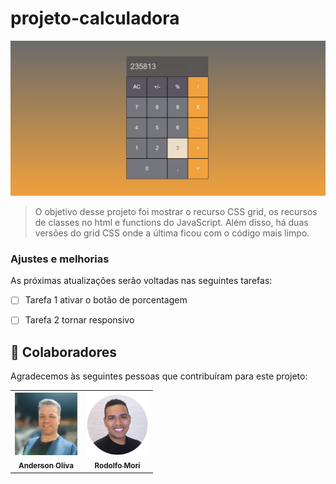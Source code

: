 # projeto-calculadora

<img src="./calculadora.img" alt="calculadora">

> O objetivo desse projeto foi mostrar o recurso CSS grid, os recursos de classes no html e functions do JavaScript. Além disso, há duas versões do grid CSS onde a última ficou com o código mais limpo.

### Ajustes e melhorias

As próximas atualizações serão voltadas nas seguintes tarefas:

- [ ] Tarefa 1 ativar o botão de porcentagem
- [ ] Tarefa 2 tornar responsivo


## 🤝 Colaboradores

Agradecemos às seguintes pessoas que contribuíram para este projeto:

<table>
  <tr>
    <td align="center">
      <a href="https://www.linkedin.com/in/anderson-oliva/">
        <img src="./meuperfil.img" width="100px;" alt="Foto de Anderson Oliva"/><br>
        <sub>
          <b>Anderson Oliva</b>
        </sub>
      </a>
    </td>
    <td align="center">
      <a href="https://www.linkedin.com/in/rodolfomori/">
        <img src="perfil-rodolfo.jpeg.img" width="100px;" alt="foto de Rodolfo"/><br>
        <sub>
          <b>Rodolfo Mori</b>
        </sub>
      </a>
    </td>
    
</table>


